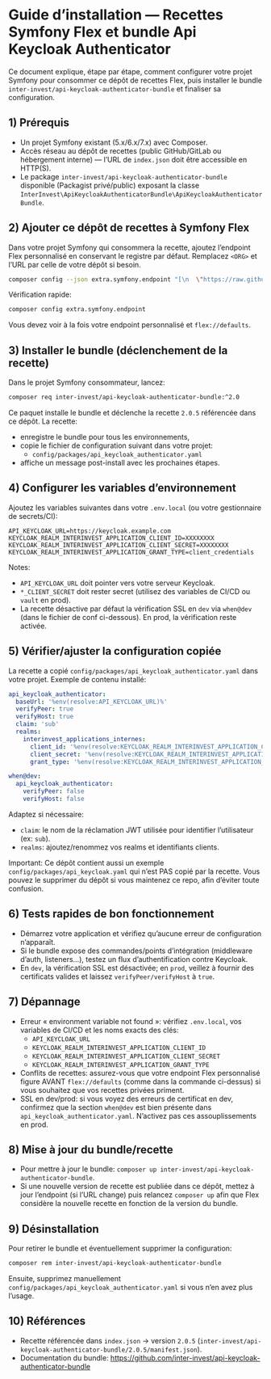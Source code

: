 # Guide d’installation — Recettes Symfony Flex et bundle Api Keycloak Authenticator

Ce document explique, étape par étape, comment configurer votre projet Symfony pour consommer ce dépôt de recettes Flex, puis installer le bundle `inter-invest/api-keycloak-authenticator-bundle` et finaliser sa configuration.


## 1) Prérequis
- Un projet Symfony existant (5.x/6.x/7.x) avec Composer.
- Accès réseau au dépôt de recettes (public GitHub/GitLab ou hébergement interne) — l’URL de `index.json` doit être accessible en HTTP(S).
- Le package `inter-invest/api-keycloak-authenticator-bundle` disponible (Packagist privé/public) exposant la classe `InterInvest\ApiKeycloakAuthenticatorBundle\ApiKeycloakAuthenticatorBundle`.


## 2) Ajouter ce dépôt de recettes à Symfony Flex
Dans votre projet Symfony qui consommera la recette, ajoutez l’endpoint Flex personnalisé en conservant le registre par défaut. Remplacez `<ORG>` et l’URL par celle de votre dépôt si besoin.

```bash
composer config --json extra.symfony.endpoint "[\n  \"https://raw.githubusercontent.com/<ORG>/recipes/main/index.json\",\n  \"flex://defaults\"\n]"
```

Vérification rapide:
```bash
composer config extra.symfony.endpoint
```
Vous devez voir à la fois votre endpoint personnalisé et `flex://defaults`.


## 3) Installer le bundle (déclenchement de la recette)
Dans le projet Symfony consommateur, lancez:
```bash
composer req inter-invest/api-keycloak-authenticator-bundle:^2.0
```

Ce paquet installe le bundle et déclenche la recette `2.0.5` référencée dans ce dépôt. La recette:
- enregistre le bundle pour tous les environnements,
- copie le fichier de configuration suivant dans votre projet:
  - `config/packages/api_keycloak_authenticator.yaml`
- affiche un message post-install avec les prochaines étapes.


## 4) Configurer les variables d’environnement
Ajoutez les variables suivantes dans votre `.env.local` (ou votre gestionnaire de secrets/CI):

```
API_KEYCLOAK_URL=https://keycloak.example.com
KEYCLOAK_REALM_INTERINVEST_APPLICATION_CLIENT_ID=XXXXXXXX
KEYCLOAK_REALM_INTERINVEST_APPLICATION_CLIENT_SECRET=XXXXXXXX
KEYCLOAK_REALM_INTERINVEST_APPLICATION_GRANT_TYPE=client_credentials
```

Notes:
- `API_KEYCLOAK_URL` doit pointer vers votre serveur Keycloak.
- `*_CLIENT_SECRET` doit rester secret (utilisez des variables de CI/CD ou `vault` en prod).
- La recette désactive par défaut la vérification SSL en `dev` via `when@dev` (dans le fichier de conf ci-dessous). En prod, la vérification reste activée.


## 5) Vérifier/ajuster la configuration copiée
La recette a copié `config/packages/api_keycloak_authenticator.yaml` dans votre projet. Exemple de contenu installé:

```yaml
api_keycloak_authenticator:
  baseUrl: '%env(resolve:API_KEYCLOAK_URL)%'
  verifyPeer: true
  verifyHost: true
  claim: 'sub'
  realms:
    interinvest_applications_internes:
      client_id: '%env(resolve:KEYCLOAK_REALM_INTERINVEST_APPLICATION_CLIENT_ID)%'
      client_secret: '%env(resolve:KEYCLOAK_REALM_INTERINVEST_APPLICATION_CLIENT_SECRET)%'
      grant_type: '%env(resolve:KEYCLOAK_REALM_INTERINVEST_APPLICATION_GRANT_TYPE)%'

when@dev:
  api_keycloak_authenticator:
    verifyPeer: false
    verifyHost: false
```

Adaptez si nécessaire:
- `claim`: le nom de la réclamation JWT utilisée pour identifier l’utilisateur (ex: `sub`).
- `realms`: ajoutez/renommez vos realms et identifiants clients.

Important: Ce dépôt contient aussi un exemple `config/packages/api_keycloak.yaml` qui n’est PAS copié par la recette. Vous pouvez le supprimer du dépôt si vous maintenez ce repo, afin d’éviter toute confusion.


## 6) Tests rapides de bon fonctionnement
- Démarrez votre application et vérifiez qu’aucune erreur de configuration n’apparaît.
- Si le bundle expose des commandes/points d’intégration (middleware d’auth, listeners…), testez un flux d’authentification contre Keycloak.
- En `dev`, la vérification SSL est désactivée; en `prod`, veillez à fournir des certificats valides et laissez `verifyPeer/verifyHost` à `true`.


## 7) Dépannage
- Erreur « environment variable not found »: vérifiez `.env.local`, vos variables de CI/CD et les noms exacts des clés:
  - `API_KEYCLOAK_URL`
  - `KEYCLOAK_REALM_INTERINVEST_APPLICATION_CLIENT_ID`
  - `KEYCLOAK_REALM_INTERINVEST_APPLICATION_CLIENT_SECRET`
  - `KEYCLOAK_REALM_INTERINVEST_APPLICATION_GRANT_TYPE`
- Conflits de recettes: assurez-vous que votre endpoint Flex personnalisé figure AVANT `flex://defaults` (comme dans la commande ci-dessus) si vous souhaitez que vos recettes privées priment.
- SSL en dev/prod: si vous voyez des erreurs de certificat en dev, confirmez que la section `when@dev` est bien présente dans `api_keycloak_authenticator.yaml`. N’activez pas ces assouplissements en prod.


## 8) Mise à jour du bundle/recette
- Pour mettre à jour le bundle: `composer up inter-invest/api-keycloak-authenticator-bundle`.
- Si une nouvelle version de recette est publiée dans ce dépôt, mettez à jour l’endpoint (si l’URL change) puis relancez `composer up` afin que Flex considère la nouvelle recette en fonction de la version du bundle.


## 9) Désinstallation
Pour retirer le bundle et éventuellement supprimer la configuration:
```bash
composer rem inter-invest/api-keycloak-authenticator-bundle
```
Ensuite, supprimez manuellement `config/packages/api_keycloak_authenticator.yaml` si vous n’en avez plus l’usage.


## 10) Références
- Recette référencée dans `index.json` → version `2.0.5` (`inter-invest/api-keycloak-authenticator-bundle/2.0.5/manifest.json`).
- Documentation du bundle: https://github.com/inter-invest/api-keycloak-authenticator-bundle
